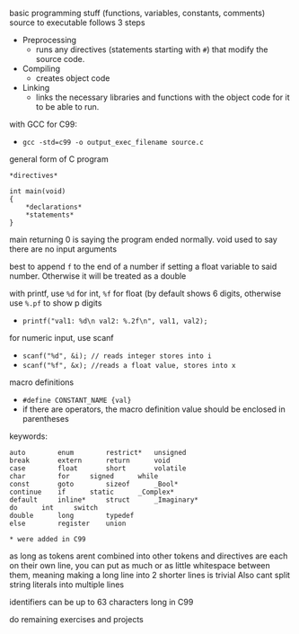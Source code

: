 basic programming stuff (functions, variables, constants, comments)
source to executable follows 3 steps
- Preprocessing
	- runs any directives (statements starting with `#`) that modify the source code.
- Compiling
	- creates object code
- Linking
	- links the necessary libraries and functions with the object code for it to be able to run.

with GCC for C99:
- `gcc -std=c99 -o output_exec_filename source.c`

general form of C program
```
*directives*

int main(void)
{
	*declarations*
	*statements*
}
```

main returning 0 is saying the program ended normally.
void used to say there are no input arguments

best to append `f` to the end of a number if setting a float variable to said number.
Otherwise it will be treated as a double

with printf, use `%d` for int, `%f` for float (by default shows 6 digits, otherwise use `%.pf` to show p digits
- `printf("val1: %d\n val2: %.2f\n", val1, val2);`

for numeric input, use scanf
- `scanf("%d", &i); // reads integer stores into i`
- `scanf("%f", &x); //reads a float value, stores into x`

macro definitions
- `#define CONSTANT_NAME {val}`
- if there are operators, the macro definition value should be enclosed in parentheses

keywords:
```
auto		enum		restrict*	unsigned
break		extern		return		void
case		float		short		volatile
char		for		signed		while
const		goto		sizeof		_Bool*
continue	if		static		_Complex*
default		inline*		struct		_Imaginary*
do		int		switch
double		long		typedef
else		register	union

* were added in C99
```

as long as tokens arent combined into other tokens and directives are each on their own line, you can put as much or as little whitespace between them, meaning making a long line into 2 shorter lines is trivial
Also cant split string literals into multiple lines

identifiers can be up to 63 characters long in C99

do remaining exercises and projects
